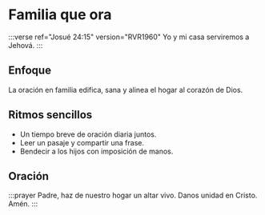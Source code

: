 # Familia que ora

:::verse ref="Josué 24:15" version="RVR1960"
Yo y mi casa serviremos a Jehová.
:::

## Enfoque
La oración en familia edifica, sana y alinea el hogar al corazón de Dios.

## Ritmos sencillos
- Un tiempo breve de oración diaria juntos.
- Leer un pasaje y compartir una frase.
- Bendecir a los hijos con imposición de manos.

## Oración
:::prayer
Padre, haz de nuestro hogar un altar vivo. Danos unidad en Cristo. Amén.
:::
